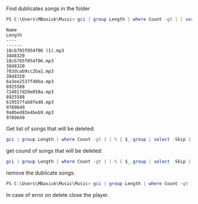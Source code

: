 Find dublicates songs in the folder

```powershell
PS C:\Users\MBasiuk\Music> gci | group Length | where Count -gt 1 | sort count -Descending | select -ExpandProperty Group | select name, length
```

    Name                                                                                               Length
    ----                                                                                               ------
    18cb785f054f06 (1).mp3                                                                             3848320
    18cb785f054f06.mp3                                                                                 3848320
    703dcab9cc2ba1.mp3                                                                                 3848320
    6a3ee2537f48ba.mp3                                                                                 8925588
    724817d29e058a.mp3                                                                                 8925588
    619557fab8fed8.mp3                                                                                 9789649
    9a0bed83e4beb9.mp3                                                                                 9789649

Get list of songs that will be deleted:

```powershell
gci | group Length | where Count -gt 1 | % { $_.group | select -Skip 1 }
```

get cound of songs that will be deleted:

```powershell
gci | group Length | where Count -gt 1 | % { $_.group | select -Skip 1 } | measure
```

remove the dublicate songs:

```powershell
PS C:\Users\MBasiuk\Music\Music> gci | group Length | where Count -gt 1 | % { $_.group | select -Skip 1 | ri }
```

In case of error on delete close the player. 
